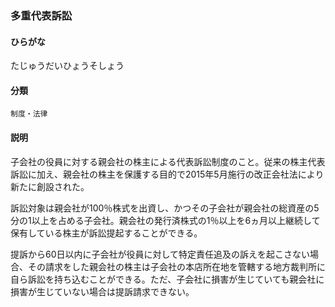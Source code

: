 <div style="display:none;">

## [あ行](securities-terms?id=あ行)
## [か行](securities-terms?id=か行)
## [さ行](securities-terms?id=さ行)
## [た行](securities-terms?id=た行)

</div>

### 多重代表訴訟

#### ひらがな

たじゅうだいひょうそしょう

#### 分類

`制度・法律`

#### 説明

子会社の役員に対する親会社の株主による代表訴訟制度のこと。従来の株主代表訴訟に加え、親会社の株主を保護する目的で2015年5月施行の改正会社法により新たに創設された。
 
訴訟対象は親会社が100％株式を出資し、かつその子会社が親会社の総資産の5分の1以上を占める子会社。親会社の発行済株式の1％以上を6ヵ月以上継続して保有している株主が訴訟提起することができる。
 
提訴から60日以内に子会社が役員に対して特定責任追及の訴えを起こさない場合、その請求をした親会社の株主は子会社の本店所在地を管轄する地方裁判所に自ら訴訟を持ち込むことができる。ただ、子会社に損害が生じていても親会社に損害が生じていない場合は提訴請求できない。

<div style="display:none;">

## [な行](securities-terms?id=な行)
## [は行](securities-terms?id=は行)
## [ま行](securities-terms?id=ま行)
## [や行](securities-terms?id=や行)
## [ら行](securities-terms?id=ら行)
## [わ行](securities-terms?id=わ行)
## [英数字・記号](securities-terms?id=英数字・記号)

</div>

